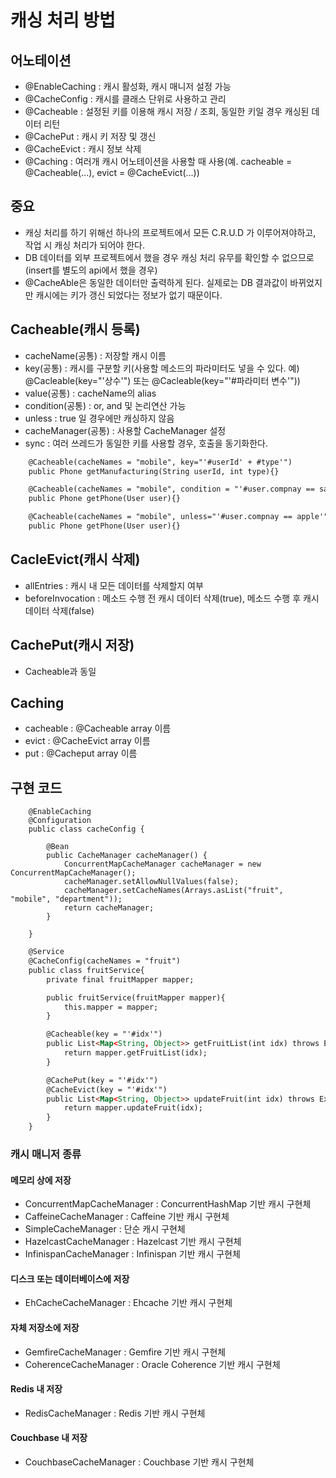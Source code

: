 # 캐싱 처리 방법

## 어노테이션
- @EnableCaching : 캐시 활성화, 캐시 매니저 설정 가능
- @CacheConfig : 캐시를 클래스 단위로 사용하고 관리
- @Cacheable : 설정된 키를 이용해 캐시 저장 / 조회, 동일한 키일 경우 캐싱된 데이터 리턴
- @CachePut : 캐시 키 저장 및 갱신
- @CacheEvict : 캐시 정보 삭제
- @Caching : 여러개 캐시 어노테이션을 사용할 때 사용(예. cacheable = @Cacheable(...), evict = @CacheEvict(...))

## 중요
- 캐싱 처리를 하기 위해선 하나의 프로젝트에서 모든 C.R.U.D 가 이루어져야하고, 작업 시 캐싱 처리가 되어야 한다.
- DB 데이터를 외부 프로젝트에서 했을 경우 캐싱 처리 유무를 확인할 수 없으므로(insert를 별도의 api에서 했을 경우) 
- @CacheAble은 동일한 데이터만 출력하게 된다. 실제로는 DB 결과값이 바뀌었지만 캐시에는 키가 갱신 되었다는 정보가 없기 때문이다.

## Cacheable(캐시 등록)
- cacheName(공통) : 저장할 캐시 이름
- key(공통) : 캐시를 구분할 키(사용할 메소드의 파라미터도 넣을 수 있다. 예) @Cacleable(key="'상수'") 또는 @Cacleable(key="'#파라미터 변수'"))
- value(공통) : cacheName의 alias
- condition(공통) : or, and 및 논리연산 가능
- unless : true 일 경우에만 캐싱하지 않음
- cacheManager(공통) : 사용할 CacheManager 설정
- sync : 여러 쓰레드가 동일한 키를 사용할 경우, 호출을 동기화한다. 
```html
    @Cacheable(cacheNames = "mobile", key="'#userId' + #type'")
    public Phone getManufacturing(String userId, int type){}

    @Cacheable(cacheNames = "mobile", condition = "'#user.compnay == samsung'")
    public Phone getPhone(User user){}

    @Cacheable(cacheNames = "mobile", unless="'#user.compnay == apple'")
    public Phone getPhone(User user){}
```

## CacleEvict(캐시 삭제)
- allEntries : 캐시 내 모든 데이터를 삭제할지 여부
- beforeInvocation : 메소드 수행 전 캐시 데이터 삭제(true), 메소드 수행 후 캐시 데이터 삭제(false)
## CachePut(캐시 저장)
- Cacheable과 동일
## Caching
- cacheable : @Cacheable array 이름
- evict : @CacheEvict array 이름
- put : @Cacheput array 이름

## 구현 코드
```hmtl
    @EnableCaching
    @Configuration
    public class cacheConfig {
        
        @Bean
        public CacheManager cacheManager() {
            ConcurrentMapCacheManager cacheManager = new ConcurrentMapCacheManager();
            cacheManager.setAllowNullValues(false);
            cacheManager.setCacheNames(Arrays.asList("fruit", "mobile", "department"));
            return cacheManager;
        }
        
    }
```

```html
    @Service
    @CacheConfig(cacheNames = "fruit")
    public class fruitService{
        private final fruitMapper mapper;

        public fruitService(fruitMapper mapper){
            this.mapper = mapper;
        }

        @Cacheable(key = "'#idx'")
        public List<Map<String, Object>> getFruitList(int idx) throws Exception{
            return mapper.getFruitList(idx);
        }

        @CachePut(key = "'#idx'")
        @CacheEvict(key = "'#idx'")
        public List<Map<String, Object>> updateFruit(int idx) throws Exception{
            return mapper.updateFruit(idx);
        }
    }
```

### 캐시 매니저 종류
#### 메모리 상에 저장
- ConcurrentMapCacheManager : ConcurrentHashMap 기반 캐시 구현체
- CaffeineCacheManager : Caffeine 기반 캐시 구현체
- SimpleCacheManager : 단순 캐시 구현체
- HazelcastCacheManager : Hazelcast 기반 캐시 구현체
- InfinispanCacheManager : Infinispan 기반 캐시 구현체
#### 디스크 또는 데이터베이스에 저장
- EhCacheCacheManager : Ehcache 기반 캐시 구현체
#### 자체 저장소에 저장
- GemfireCacheManager : Gemfire 기반 캐시 구현체
- CoherenceCacheManager : Oracle Coherence 기반 캐시 구현체
#### Redis 내 저장
- RedisCacheManager : Redis 기반 캐시 구현체
#### Couchbase 내 저장
- CouchbaseCacheManager : Couchbase 기반 캐시 구현체